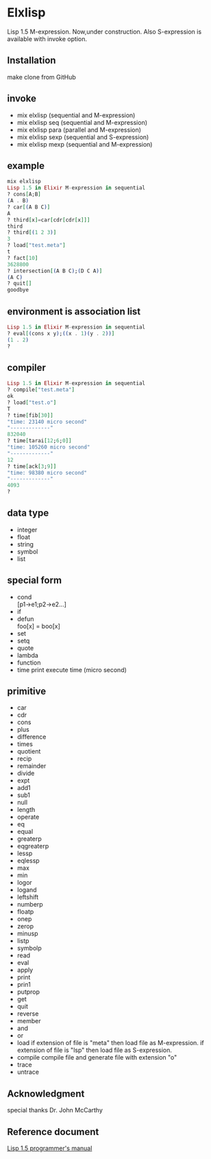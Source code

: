 # Elxlisp
Lisp 1.5 M-expression. Now,under construction.
Also S-expression is available with invoke option.

## Installation
make clone from GitHub

## invoke
- mix elxlisp  (sequential and M-expression)
- mix elxlisp seq (sequential and M-expression)
- mix elxlisp para (parallel and M-expression)
- mix elxlisp sexp (sequential and S-expression)
- mix elxlisp mexp (sequential and M-expression)

## example
```elixir
mix elxlisp
Lisp 1.5 in Elixir M-expression in sequential
? cons[A;B]
(A . B)
? car[(A B C)]
A
? third[x]=car[cdr[cdr[x]]]
third
? third[(1 2 3)]
3
? load["test.meta"]
t
? fact[10]
3628800
? intersection[(A B C);(D C A)]
(A C)
? quit[]
goodbye
```

## environment is association list
```elixir
Lisp 1.5 in Elixir M-expression in sequential
? eval[(cons x y);((x . 1)(y . 2))]
(1 . 2)
?
```

## compiler

```elixir
Lisp 1.5 in Elixir M-expression in sequential
? compile["test.meta"]
ok
? load["test.o"]
T
? time[fib[30]]
"time: 23140 micro second"
"-------------"
832040
? time[tarai[12;6;0]]
"time: 105260 micro second"
"-------------"
12
? time[ack[3;9]]
"time: 98380 micro second"
"-------------"
4093
?
```

## data type
- integer
- float
- string
- symbol
- list


## special form
- cond      
[p1->e1;p2->e2...]
- if
- defun    
foo[x] = boo[x]
- set       
- setq
- quote
- lambda
- function
- time  print execute time (micro second)

## primitive
- car
- cdr
- cons
- plus
- difference
- times
- quotient
- recip
- remainder
- divide
- expt
- add1
- sub1
- null
- length
- operate
- eq
- equal
- greaterp
- eqgreaterp
- lessp
- eqlessp
- max
- min
- logor
- logand
- leftshift
- numberp
- floatp
- onep
- zerop
- minusp
- listp
- symbolp
- read
- eval
- apply
- print
- prin1
- putprop
- get
- quit
- reverse
- member
- and
- or
- load
if extension of file is  "meta" then load file as M-expression.
if extension of file is  "lsp" then load file as S-expression.
- compile  compile file and generate file with extension "o"
- trace
- untrace

## Acknowledgment

special thanks Dr. John McCarthy

## Reference document
[Lisp 1.5 programmer's manual](http://www.softwarepreservation.org/projects/LISP/book/LISP%201.5%20Programmers%20Manual.pdf)
